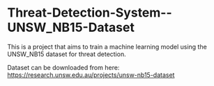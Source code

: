 # Threat-Detection-System--UNSW_NB15-Dataset
This is a project that aims to train a machine learning model using the UNSW_NB15 dataset for threat detection.

Dataset can be downloaded from here: https://research.unsw.edu.au/projects/unsw-nb15-dataset
